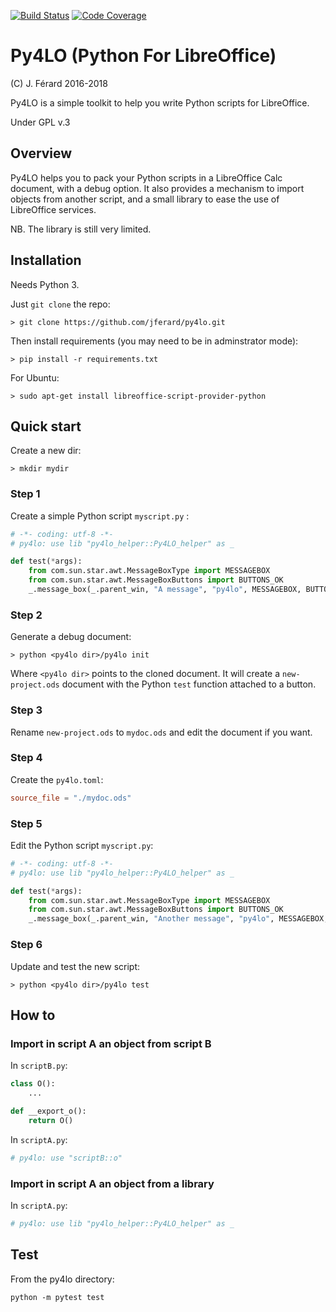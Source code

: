 [![Build Status](https://travis-ci.org/jferard/py4lo.svg?branch=master)](https://travis-ci.org/jferard/py4lo)
[![Code Coverage](https://img.shields.io/codecov/c/github/jferard/py4lo/master.svg)](https://codecov.io/github/jferard/py4lo?branch=master)

# Py4LO (Python For LibreOffice)
(C) J. Férard 2016-2018

Py4LO is a simple toolkit to help you write Python scripts for LibreOffice.

Under GPL v.3

## Overview
Py4LO helps you to pack your Python scripts in a LibreOffice Calc document, with a debug option. It also provides a mechanism to import objects from another script, and a small library to ease the use of LibreOffice services.

NB. The library is still very limited.

## Installation
Needs Python 3.

Just ```git clone``` the repo:

```
> git clone https://github.com/jferard/py4lo.git
```

Then install requirements (you may need to be in adminstrator mode):
```
> pip install -r requirements.txt
```

For Ubuntu:
```
> sudo apt-get install libreoffice-script-provider-python
```

## Quick start
Create a new dir:

```
> mkdir mydir
```

### Step 1
Create a simple Python script ```myscript.py``` :
```python
# -*- coding: utf-8 -*-
# py4lo: use lib "py4lo_helper::Py4LO_helper" as _

def test(*args):
	from com.sun.star.awt.MessageBoxType import MESSAGEBOX
	from com.sun.star.awt.MessageBoxButtons import BUTTONS_OK
	_.message_box(_.parent_win, "A message", "py4lo", MESSAGEBOX, BUTTONS_OK)
```

### Step 2
Generate a debug document:
```
> python <py4lo dir>/py4lo init
```

Where ```<py4lo dir>``` points to the cloned document. It will create a ```new-project.ods``` document with the Python ```test``` function attached to a button.

### Step 3
Rename ```new-project.ods``` to ```mydoc.ods``` and edit the document if you want.

### Step 4
Create the ```py4lo.toml```:
```toml
source_file = "./mydoc.ods"
```

### Step 5
Edit the Python script ```myscript.py```:
```python
# -*- coding: utf-8 -*-
# py4lo: use lib "py4lo_helper::Py4LO_helper" as _

def test(*args):
	from com.sun.star.awt.MessageBoxType import MESSAGEBOX
	from com.sun.star.awt.MessageBoxButtons import BUTTONS_OK
	_.message_box(_.parent_win, "Another message", "py4lo", MESSAGEBOX, BUTTONS_OK)
```

### Step 6
Update and test the new script:
```
> python <py4lo dir>/py4lo test
```

## How to
### Import in script A an object from script B
In ```scriptB.py```:
```python
class O():
	...

def __export_o():
	return O()
```

In ```scriptA.py```:
```python
# py4lo: use "scriptB::o"
```

### Import in script A an object from a library
In ```scriptA.py```:
```python
# py4lo: use lib "py4lo_helper::Py4LO_helper" as _
```

## Test
From the py4lo directory:

    python -m pytest test
